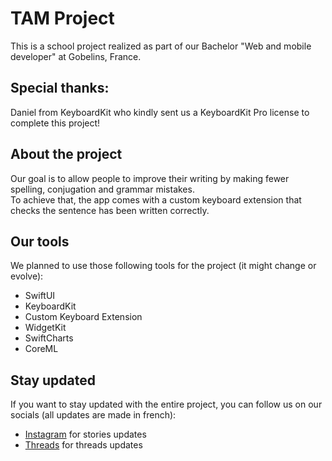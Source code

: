 # TAM Project
This is a school project realized as part of our Bachelor "Web and mobile developer" at Gobelins, France.

## Special thanks:
Daniel from KeyboardKit who kindly sent us a KeyboardKit Pro license to complete this project!


## About the project
Our goal is to allow people to improve their writing by making fewer spelling, conjugation and grammar mistakes.  
To achieve that, the app comes with a custom keyboard extension that checks the sentence has been written correctly.

## Our tools
We planned to use those following tools for the project (it might change or evolve):
- SwiftUI
- KeyboardKit
- Custom Keyboard Extension
- WidgetKit
- SwiftCharts
- CoreML

## Stay updated
If you want to stay updated with the entire project, you can follow us on our socials (all updates are made in french):
- [Instagram](https://instagram.com/axel_sgrd) for stories updates
- [Threads](https://threads.net/mathieudbrt) for threads updates
